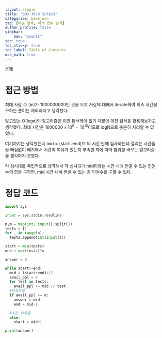 ```yaml
---
layout: single
title: "BOJ 3079 입국심사"
categories: baekjoon
tag: [이분 탐색, 매개 변수 탐색]
author_profile: false
sidebar:
    nav: "counts"
toc: true
toc_sticky: true
toc_label: Table of Contents
use_math: true
---
```


[문제](https://www.acmicpc.net/problem/3079)

# 접근 방법

최대 사람 수 (m)가 1000000000인 것을 보고 사람에 대해서 iterate하여 최소 시간을 구하는 풀이는 제외하자고 생각했다. 

알고있는 O(logn)의 알고리즘은 이진 탐색밖에 없기 때문에 이진 탐색을 활용해보자고 생각했다. 최대 시간은 $1000000 \times 10^9 = 10^{15}$이므로 logN으로 충분히 처리할 수 있었다.

여기까지는 생각했는데 mid = (start+end)/2 의 시간 안에 심사하는데 걸리는 시간들을 빠짐없이 배치해서 시간이 여유가 있는지 부족한 지에 따라 범위를 바꾸는 알고리즘을 생각하지 못했다. 

각 심사대를 독립적으로 생각해서 각 심사대가 mid이라는 시간 내에 받을 수 있는 인원수의 합을 구하면, mid 시간 내에 받을 수 있는 총 인원수를 구할 수 있다.



# 정답 코드
``` python
import sys

input = sys.stdin.readline

n,m = map(int, input().split())
tests = []
for _ in range(n):
  tests.append(int(input()))

start = min(tests)
end = max(tests)*m

answer = 0

while start<=end:
  mid = (start+end)//2
  avail_ppl = 0
  for test in tests:
    avail_ppl += mid // test
  #여유로움
  if avail_ppl >= m:
    answer = mid
    end = mid-1

  #시간 부족함
  else:
    start = mid+1

print(answer)

```


